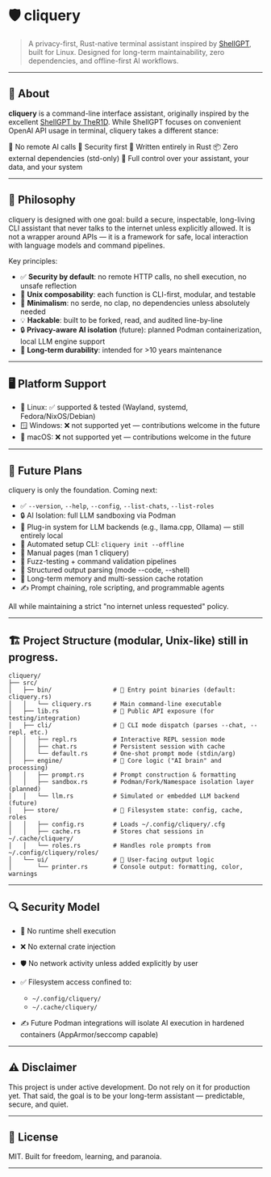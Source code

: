 # 🛡️ cliquery

> A privacy-first, Rust-native terminal assistant inspired by [ShellGPT](https://github.com/TheR1D/shell_gpt), built for Linux.
> Designed for long-term maintainability, zero dependencies, and offline-first AI workflows.

---

## 🚀 About

**cliquery** is a command-line interface assistant, originally inspired by the excellent [ShellGPT by TheR1D](https://github.com/TheR1D/shell_gpt). While ShellGPT focuses on convenient OpenAI API usage in terminal, cliquery takes a different stance:

🛑 No remote AI calls
🔐 Security first
🦀 Written entirely in Rust
📦 Zero external dependencies (std-only)
🧱 Full control over your assistant, your data, and your system

---

## 🎯 Philosophy

cliquery is designed with one goal: build a secure, inspectable, long-living CLI assistant that never talks to the internet unless explicitly allowed.
It is not a wrapper around APIs — it is a framework for safe, local interaction with language models and command pipelines.

Key principles:

* ✅ **Security by default**: no remote HTTP calls, no shell execution, no unsafe reflection
* 🧰 **Unix composability**: each function is CLI-first, modular, and testable
* 🧼 **Minimalism**: no serde, no clap, no dependencies unless absolutely needed
* 💡 **Hackable**: built to be forked, read, and audited line-by-line
* 🔒 **Privacy-aware AI isolation** (future): planned Podman containerization, local LLM engine support
* 📆 **Long-term durability**: intended for >10 years maintenance

---

## 🖥️ Platform Support

* 🐧 Linux: ✅ supported & tested (Wayland, systemd, Fedora/NixOS/Debian)
* 🪟 Windows: ❌ not supported yet — contributions welcome in the future
* 🍏 macOS: ❌ not supported yet — contributions welcome in the future

---

## 🔐 Future Plans

cliquery is only the foundation. Coming next:

* ✅ `--version`, `--help`, `--config`, `--list-chats`, `--list-roles`
* 🔒 AI Isolation: full LLM sandboxing via Podman
* 🔌 Plug-in system for LLM backends (e.g., llama.cpp, Ollama) — still entirely local
* 🧰 Automated setup CLI: `cliquery init --offline`
* 📄 Manual pages (man 1 cliquery)
* 🧪 Fuzz-testing + command validation pipelines
* 📁 Structured output parsing (mode --code, --shell)
* 🧠 Long-term memory and multi-session cache rotation
* ✍️ Prompt chaining, role scripting, and programmable agents

All while maintaining a strict "no internet unless requested" policy.

---

## 🏗️ Project Structure (modular, Unix-like) still in progress.

```
cliquery/
├── src/
│   ├── bin/                 # 🔹 Entry point binaries (default: cliquery.rs)
│   │   └── cliquery.rs      # Main command-line executable
│   ├── lib.rs               # 🔹 Public API exposure (for testing/integration)
│   ├── cli/                 # 🔹 CLI mode dispatch (parses --chat, --repl, etc.)
│   │   ├── repl.rs          # Interactive REPL session mode
│   │   ├── chat.rs          # Persistent session with cache
│   │   └── default.rs       # One-shot prompt mode (stdin/arg)
│   ├── engine/              # 🔹 Core logic ("AI brain" and processing)
│   │   ├── prompt.rs        # Prompt construction & formatting
│   │   ├── sandbox.rs       # Podman/Fork/Namespace isolation layer (planned)
│   │   └── llm.rs           # Simulated or embedded LLM backend (future)
│   ├── store/               # 🔹 Filesystem state: config, cache, roles
│   │   ├── config.rs        # Loads ~/.config/cliquery/.cfg
│   │   ├── cache.rs         # Stores chat sessions in ~/.cache/cliquery/
│   │   └── roles.rs         # Handles role prompts from ~/.config/cliquery/roles/
│   └── ui/                  # 🔹 User-facing output logic
│       └── printer.rs       # Console output: formatting, color, warnings
```

---

## 🔍 Security Model

* 🧱 No runtime shell execution
* ❌ No external crate injection
* 🛡️ No network activity unless added explicitly by user
* ✅ Filesystem access confined to:

  * `~/.config/cliquery/`
  * `~/.cache/cliquery/`
* ✍️ Future Podman integrations will isolate AI execution in hardened containers (AppArmor/seccomp capable)

---

## ⚠️ Disclaimer

This project is under active development. Do not rely on it for production yet.
That said, the goal is to be your long-term assistant — predictable, secure, and quiet.

---

## 📜 License

MIT. Built for freedom, learning, and paranoia.

---
